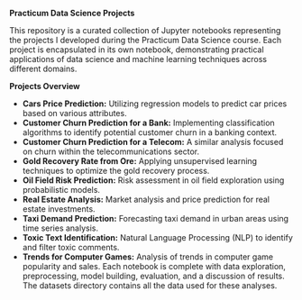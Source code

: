 **Practicum Data Science Projects**

This repository is a curated collection of Jupyter notebooks representing the projects I developed during the Practicum Data Science course. Each project is encapsulated in its own notebook, demonstrating practical applications of data science and machine learning techniques across different domains.

**Projects Overview**

- **Cars Price Prediction:** Utilizing regression models to predict car prices based on various attributes.
- **Customer Churn Prediction for a Bank:** Implementing classification algorithms to identify potential customer churn in a banking context.
- **Customer Churn Prediction for a Telecom:** A similar analysis focused on churn within the telecommunications sector.
- **Gold Recovery Rate from Ore:** Applying unsupervised learning techniques to optimize the gold recovery process.
- **Oil Field Risk Prediction:** Risk assessment in oil field exploration using probabilistic models.
- **Real Estate Analysis:** Market analysis and price prediction for real estate investments.
- **Taxi Demand Prediction:** Forecasting taxi demand in urban areas using time series analysis.
- **Toxic Text Identification:** Natural Language Processing (NLP) to identify and filter toxic comments.
- **Trends for Computer Games:** Analysis of trends in computer game popularity and sales.
Each notebook is complete with data exploration, preprocessing, model building, evaluation, and a discussion of results. The datasets directory contains all the data used for these analyses.
